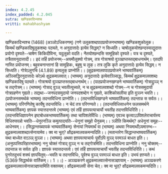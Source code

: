 ```yaml
---
index: 4.2.45
index_padded: 4.2.045
sutra: खण्डिकादिभ्यश्च
vritti: mahabhashyam

---
```

 खण्डिकादिभ्यश्च (1468) (अञ्ञोऽधिकरणम्) (गणे उलूकशब्दपाठप्रयोजनभाष्यम्) खण्डिकशुकोलूक। किमर्थं खण्डिकादिषूलूकशब्दः पठ्यते, न अनुदात्तादेः इत्येव सिद्धम्? न सिध्यति। चाषोलूकयोश्छन्दस्याद्युदात्तः प्रयोगो दृश्यते--चाषेण किकिदीविना, यदुलूको वदति। नैतयोश्छन्दसि सामूहिको दृश्यते। यत्र च दृश्यते, तत्रैतावनुदात्तादी।। इदं तर्हि प्रयोजनम्--अयमौलूक्यो गोत्रम्, तत्र गोत्राश्रयो वुञ्ञ्प्राप्तस्तद्बाधनार्थम्। एतदपि नास्ति प्रयोजनम्। बहुवचनान्तानां हि सामूहिकः, बहुषु च लुक्। तत्र लुकि कृते अनुदात्तादेः इत्येव सिद्धम्। न सिध्यति। गोत्रेऽलुगचि (4.1.89) इत्यलुक् प्राप्नोति।। (क्षुद्रकमालवपाठप्रयोजने भाष्यवार्तिकम्) अञ्ञ्सिद्धिरनुदात्तादेः कोऽर्थः क्षुद्रकमालवात्। (भाष्यम्) अनुदात्तादेः इत्येवाञ्ञ्सिद्धः, किमर्थं क्षुद्रकमालवशब्दः खण्डिकादिषु पठ्यते। गोत्राश्रयो वुञ्ञ्प्राप्तस्तद्बाधनार्थम्।। (पाठप्रयोजनखण्डने भाष्यवार्तिकम्) गोत्राद्रुञ्ञ् न च तद्गोत्रम्।। (भाष्यम्) गोत्राद् वुञ्ञ् भवतीत्युच्यते, न च क्षुद्रकमालवशब्दो गोत्रम्--न च गोत्रसमुदायो गोत्रग्रहणेन गृह्यते। तद्यथा--जनपदसमुदायो जनपदशब्देन न गृह्यते, काशिकोसलीया इति वुञ्ञ्न भवति।। (प्रयोजनसमर्थकं भाष्यम्) तदन्तविधिना प्राप्नोति।। (तदन्तविधिखण्डने भाष्यवार्तिकम्) तदन्तान्न स सर्वतः।। (भाष्यम्) परिगणितेषु कार्येषु तदन्तविधिः। न चेदं तत्र परिगण्यते।। (तदन्तविधिसाधनेन फलसमर्थने भाष्यवार्तिकम्) ज्ञापकं स्यात्तदन्तत्वे (भाष्यम्) एवं तर्हि ज्ञापयत्याचार्यो भवतीह तदन्तविधिरिति।। (तदन्तविधिज्ञापनेन इष्टबोधकभाष्यवार्तिकम्) तथा चापिशलेर्विधिः। (भाष्यम्) एवञ्च कृत्वाऽऽपिशलेराचार्यस्य विधिरुपपन्नो भवति--धेनुरनञ्ञि कमुत्पादयति--धेनूनां समूहो धैनुकम्।। ञ्ञीति किमर्थम्? अधेनूनां समूहः--आधेनवम्।। (सिद्धान्तख्यापकं भाष्यवार्तिकम्) सेनायां नियमार्थं वा (भाष्यम्) अथवा नियमार्थोऽयमारम्भः--क्षुद्रकमालवशब्दात्सेनायामेव। क्व मा भूत्? क्षौद्रकमालवकमन्यदिति।। (मतान्तरेण सिद्धान्तभाष्यवार्तिकम्) यथा बाध्येत वाऽञ्ञ् वुञ्ञा।। (भाष्यम्) अथवा ज्ञापयत्याचार्यः पूर्वोऽपि वुञ्ञ् परमञ्ञं बाधत इति।। (अनुपपत्तिपरिहारभाष्यम्) ननु चोक्तं गोत्राद् वुञ्ञ् न च तद्गोत्रमिति। तदन्तविधिना प्राप्नोति। ननु चोक्तम्-- तदन्तान्न स सर्वतः इति। ज्ञापकं स्यात्तदन्तत्वे। एवं तर्हि ज्ञापयत्याचार्यो भवतीह तदन्तविधिरिति।। कथं पुनरेतदुभयं शक्यं ज्ञापयितुम्--भवति च तदन्तविधिः, पूर्वश्च वुञ्ञ् परमञ्ञं बाधत इति। उभयं ज्ञाप्यते।। (5369 सिद्धार्थकं वार्तिकम्।। 1 ।।) - अञ्ञ्प्रकरणे क्षुद्रकमालवात्सेनासञ्ज्ञायाम् - (भाष्यम्) अञ्ञ्प्रकरणे क्षुद्रकमालवात्सेनासञ्ज्ञायामिति वक्तव्यम्। क्षौद्रकमालवी सेना चेत्। क्व मा भूत्? क्षौद्रकमालवकमन्यदिति।। 